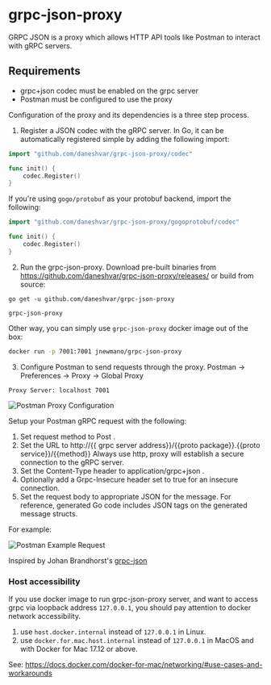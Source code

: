 # grpc-json-proxy

GRPC JSON is a proxy which allows HTTP API tools like Postman to interact with gRPC servers.

## Requirements
- grpc+json codec must be enabled on the grpc server
- Postman must be configured to use the proxy

Configuration of the proxy and its dependencies is a three step process.

1. Register a JSON codec with the gRPC server. In Go, it can be automatically registered simple by adding the following import:

```go
import "github.com/daneshvar/grpc-json-proxy/codec"

func init() {
    codec.Register()
}
```

If you're using `gogo/protobuf` as your protobuf backend, import the following:

```go
import "github.com/daneshvar/grpc-json-proxy/gogoprotobuf/codec"

func init() {
    codec.Register()
}
```

2. Run the grpc-json-proxy. Download pre-built binaries from https://github.com/daneshvar/grpc-json-proxy/releases/ or build from source:

`go get -u github.com/daneshvar/grpc-json-proxy`

`grpc-json-proxy`

Other way, you can simply use `grpc-json-proxy` docker image out of the box:

```bash
docker run -p 7001:7001 jnewmano/grpc-json-proxy
```

3. Configure Postman to send requests through the proxy.
Postman -> Preferences -> Proxy -> Global Proxy

`Proxy Server: localhost 7001`


![Postman Proxy Configuration](https://cdn-images-1.medium.com/max/1600/1*oc09cwpCC9XrjpU9Gl5YTw.png)

Setup your Postman gRPC request with the following:

1. Set request method to Post .
1. Set the URL to http://{{ grpc server address}}/{{proto package}}.{{proto service}}/{{method}} Always use http, proxy will establish a secure connection to the gRPC server.
1. Set the Content-Type header to application/grpc+json .
1. Optionally add a Grpc-Insecure header set to true for an insecure connection.
1. Set the request body to appropriate JSON for the message. For reference, generated Go code includes JSON tags on the generated message structs.


For example:

![Postman Example Request](https://cdn-images-1.medium.com/max/1600/1*npRlBiKxuJ5KMnnk0F5n6g.png)



Inspired by Johan Brandhorst's [grpc-json](https://jbrandhorst.com/post/grpc-json/)

### Host accessibility

If you use docker image to run grpc-json-proxy server, and want to access grpc via loopback address `127.0.0.1`, you should pay attention to docker network accessibility.

1. use `host.docker.internal` instead of `127.0.0.1` in Linux.
2. use `docker.for.mac.host.internal` instead of `127.0.0.1` in MacOS and with Docker for Mac 17.12 or above.

See: https://docs.docker.com/docker-for-mac/networking/#use-cases-and-workarounds
